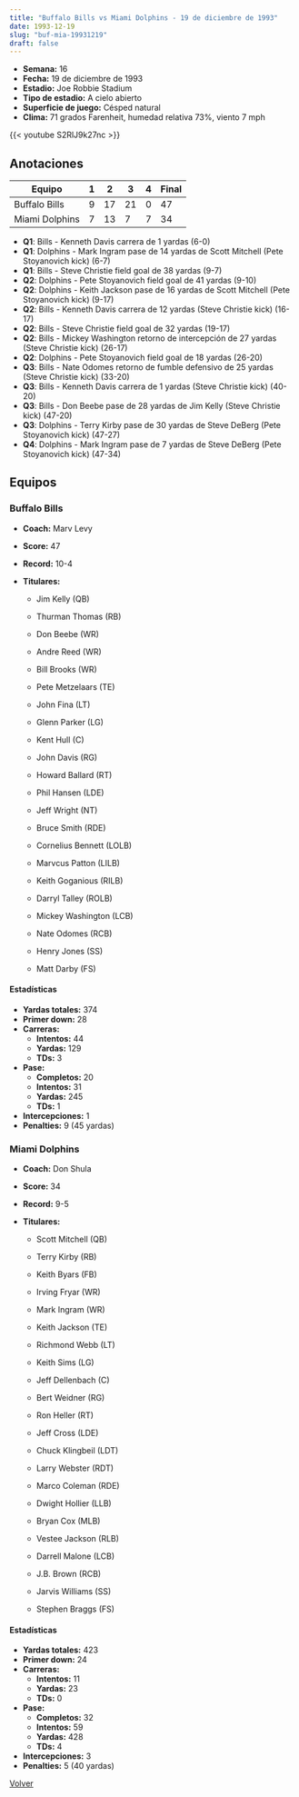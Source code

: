 ```yaml
---
title: "Buffalo Bills vs Miami Dolphins - 19 de diciembre de 1993"
date: 1993-12-19
slug: "buf-mia-19931219"
draft: false
---
```


- **Semana:** 16
- **Fecha:** 19 de diciembre de 1993
- **Estadio:** Joe Robbie Stadium
- **Tipo de estadio:** A cielo abierto
- **Superficie de juego:** Césped natural
- **Clima:** 71 grados Farenheit, humedad relativa 73%, viento 7 mph


{{< youtube S2RlJ9k27nc >}}


## Anotaciones
| Equipo | 1 | 2 | 3 | 4 | Final |
|--------|---|---|---|---|-------|
| Buffalo Bills  | 9 | 17 | 21 | 0  | 47 |
| Miami Dolphins  | 7 | 13 | 7 | 7  | 34 |
- **Q1**: Bills - Kenneth Davis carrera de 1 yardas (6-0)
- **Q1**: Dolphins - Mark Ingram pase de 14 yardas de Scott Mitchell (Pete Stoyanovich kick) (6-7)
- **Q1**: Bills - Steve Christie field goal de 38 yardas (9-7)
- **Q2**: Dolphins - Pete Stoyanovich field goal de 41 yardas (9-10)
- **Q2**: Dolphins - Keith Jackson pase de 16 yardas de Scott Mitchell (Pete Stoyanovich kick) (9-17)
- **Q2**: Bills - Kenneth Davis carrera de 12 yardas (Steve Christie kick) (16-17)
- **Q2**: Bills - Steve Christie field goal de 32 yardas (19-17)
- **Q2**: Bills - Mickey Washington retorno de intercepción de 27 yardas (Steve Christie kick) (26-17)
- **Q2**: Dolphins - Pete Stoyanovich field goal de 18 yardas (26-20)
- **Q3**: Bills - Nate Odomes retorno de fumble defensivo de 25 yardas (Steve Christie kick) (33-20)
- **Q3**: Bills - Kenneth Davis carrera de 1 yardas (Steve Christie kick) (40-20)
- **Q3**: Bills - Don Beebe pase de 28 yardas de Jim Kelly (Steve Christie kick) (47-20)
- **Q3**: Dolphins - Terry Kirby pase de 30 yardas de Steve DeBerg (Pete Stoyanovich kick) (47-27)
- **Q4**: Dolphins - Mark Ingram pase de 7 yardas de Steve DeBerg (Pete Stoyanovich kick) (47-34)


## Equipos


### Buffalo Bills
* **Coach:** Marv Levy
* **Score:** 47
* **Record:** 10-4
* **Titulares:** 

  * Jim Kelly (QB) 

  * Thurman Thomas (RB) 

  * Don Beebe (WR) 

  * Andre Reed (WR) 

  * Bill Brooks (WR) 

  * Pete Metzelaars (TE) 

  * John Fina (LT) 

  * Glenn Parker (LG) 

  * Kent Hull (C) 

  * John Davis (RG) 

  * Howard Ballard (RT) 

  * Phil Hansen (LDE) 

  * Jeff Wright (NT) 

  * Bruce Smith (RDE) 

  * Cornelius Bennett (LOLB) 

  * Marvcus Patton (LILB) 

  * Keith Goganious (RILB) 

  * Darryl Talley (ROLB) 

  * Mickey Washington (LCB) 

  * Nate Odomes (RCB) 

  * Henry Jones (SS) 

  * Matt Darby (FS) 

#### Estadísticas
* **Yardas totales:** 374
* **Primer down:** 28
* **Carreras:**
  * **Intentos:** 44
  * **Yardas:** 129
  * **TDs:** 3
* **Pase:**
  * **Completos:** 20
  * **Intentos:** 31
  * **Yardas:** 245
  * **TDs:** 1
* **Intercepciones:** 1
* **Penalties:** 9 (45 yardas)

### Miami Dolphins
* **Coach:** Don Shula
* **Score:** 34
* **Record:** 9-5
* **Titulares:** 

  * Scott Mitchell (QB) 

  * Terry Kirby (RB) 

  * Keith Byars (FB) 

  * Irving Fryar (WR) 

  * Mark Ingram (WR) 

  * Keith Jackson (TE) 

  * Richmond Webb (LT) 

  * Keith Sims (LG) 

  * Jeff Dellenbach (C) 

  * Bert Weidner (RG) 

  * Ron Heller (RT) 

  * Jeff Cross (LDE) 

  * Chuck Klingbeil (LDT) 

  * Larry Webster (RDT) 

  * Marco Coleman (RDE) 

  * Dwight Hollier (LLB) 

  * Bryan Cox (MLB) 

  * Vestee Jackson (RLB) 

  * Darrell Malone (LCB) 

  * J.B. Brown (RCB) 

  * Jarvis Williams (SS) 

  * Stephen Braggs (FS) 

#### Estadísticas
* **Yardas totales:** 423
* **Primer down:** 24
* **Carreras:**
  * **Intentos:** 11
  * **Yardas:** 23
  * **TDs:** 0
* **Pase:**
  * **Completos:** 32
  * **Intentos:** 59
  * **Yardas:** 428
  * **TDs:** 4
* **Intercepciones:** 3
* **Penalties:** 5 (40 yardas)


[Volver](/historia/1993)
